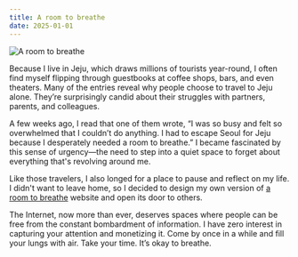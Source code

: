 ```yaml
---
title: A room to breathe
date: 2025-01-01
---
```


![A room to breathe](https://bear-images.sfo2.cdn.digitaloceanspaces.com/jagunbae/-5.webp)

Because I live in Jeju, which draws millions of tourists year-round, I often find myself flipping through guestbooks at coffee shops, bars, and even theaters. Many of the entries reveal why people choose to travel to Jeju alone. They’re surprisingly candid about their struggles with partners, parents, and colleagues.

A few weeks ago, I read that one of them wrote, “I was so busy and felt so overwhelmed that I couldn’t do anything. I had to escape Seoul for Jeju because I desperately needed a room to breathe.” I became fascinated by this sense of urgency—the need to step into a quiet space to forget about everything that's revolving around me.

Like those travelers, I also longed for a place to pause and reflect on my life. I didn't want to leave home, so I decided to design my own version of [a room to breathe][1] website and open its door to others.

The Internet, now more than ever, deserves spaces where people can be free from the constant bombardment of information. I have zero interest in capturing your attention and monetizing it. Come by once in a while and fill your lungs with air. Take your time. It’s okay to breathe.

[1]:	https://room.kangminsuk.com